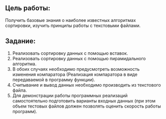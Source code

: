 ## Цель работы:
Получить базовые знания о наиболее известных алгоритмах сортировки, изучить принципы работы с текстовыми файлами.

## Задание:
1. Реализовать сортировку данных с помощью вставок.
2. Реализовать сортировку данных с помощью пирамидального алгоритма.
3. В обоих случаях необходимо предусмотреть возможность изменения компаратора (Реализация компаратора в виде передаваемой в программу функции).
4. Считывание и вывод данных необходимо производить из текстового файла.
5. Для демонстрации работы программных реализаций самостоятельно подготовить варианты входных данных (при этом объем тестовых файлов должен позволять оценить скорость работы программ).
